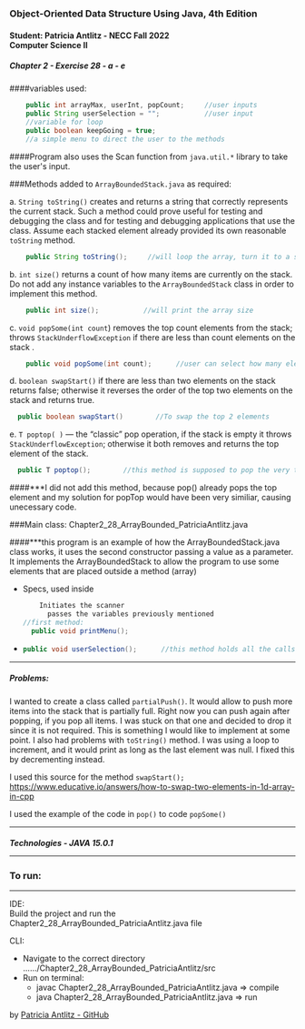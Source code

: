 <h3>Object-Oriented Data Structure Using Java, 4th Edition</h3>

<h4>Student: Patricia Antlitz - NECC Fall 2022 <br> Computer Science II</h4>
<h5>Chapter 2 - Exercise 28 - a - e </h5>

####variables used:

```java
    public int arrayMax, userInt, popCount;     //user inputs
    public String userSelection = "";           //user input
    //variable for loop
    public boolean keepGoing = true;
    //a simple menu to direct the user to the methods
```
####Program also uses the Scan function from `java.util.*` library to take the user's input.

###Methods added to `ArrayBoundedStack.java` as required:

a. `String toString()` creates and returns a string that correctly represents
the current stack. Such a method could prove useful for testing and debugging
the class and for testing and debugging applications that use the class. Assume
each stacked element already provided its own reasonable `toString` method.<br>
```java
    public String toString();     //will loop the array, turn it to a string and print it
```
b. `int size()` returns a count of how many items are currently on the stack. Do
not add any instance variables to the `ArrayBoundedStack` class in order to
implement this method.
```java
    public int size();           //will print the array size
```
c. `void popSome(int count`) removes the top count elements from the
stack; throws `StackUnderflowException` if there are less than count elements
on the stack .
```java
    public void popSome(int count);      //user can select how many elements to pop
```

d. `boolean swapStart()` if there are less than two elements on the stack returns
false; otherwise it reverses the order of the top two elements on the
stack and returns true.
```java
  public boolean swapStart()        //To swap the top 2 elements
```
e. `T poptop( )` — the “classic” pop operation, if the stack is empty it throws
`StackUnderflowException`; otherwise it both removes and returns the top
element of the stack.
```java
  public T poptop();        //this method is supposed to pop the very top elements. 
```

####***I did not add this method, because pop() already pops the top element and my solution for popTop would have been very similiar, causing unecessary code.

###Main class: Chapter2_28_ArrayBounded_PatriciaAntlitz.java

####***this program is an example of how the ArrayBoundedStack.java class works, it uses the second constructor passing a value as a parameter. It implements the ArrayBoundedStack to allow the program to use some elements that are placed outside a method (array)

- Specs, used inside <br>
  ```java
      Initiates the scanner
        passes the variables previously mentioned
  //first method:
    public void printMenu();
   ```
  
- 
  ```java
  public void userSelection();      //this method holds all the calls to the methods in ArrayBoundedStack.java, user inputs and conditional statements
  ```

<hr>
<h5>Problems:</h5>

I wanted to create a class called `partialPush()`. It would allow to push more items into the stack that is partially full. Right now you can push again after popping, if you pop all items.
I was stuck on that one and decided to drop it since it is not required. This is something I would like to implement at some point.
I also had problems with `toString()` method. I was using a loop to increment, and it would print as long as the last element was null. I fixed this by decrementing instead.

I used this source for the method `swapStart();`<br>
https://www.educative.io/answers/how-to-swap-two-elements-in-1d-array-in-cpp

I used the example of the code in `pop()` to code `popSome()`

<hr>

<h5>Technologies</hr>
- JAVA 15.0.1


<hr>

<h3>To run:</h3>
<hr>

IDE:<br>
Build the project and run the Chapter2_28_ArrayBounded_PatriciaAntlitz.java file

CLI:<br>
* Navigate to the correct directory ....../Chapter2_28_ArrayBounded_PatriciaAntlitz/src <br>
* Run on terminal:
    * javac Chapter2_28_ArrayBounded_PatriciaAntlitz.java => compile
    * java Chapter2_28_ArrayBounded_PatriciaAntlitz.java => run

by [Patricia Antlitz - GitHub](https://github.com/patybn3)